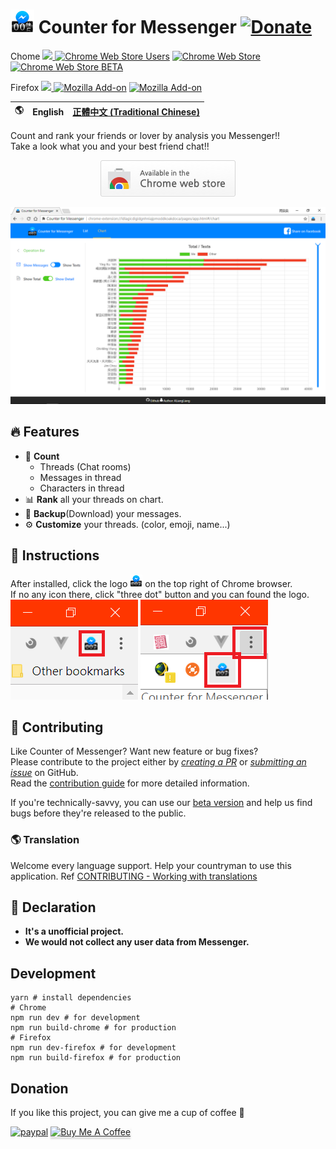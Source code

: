 # ![Logo](.github/assets/icon.png) Counter for Messenger  [![Donate](https://img.shields.io/badge/Donate-PayPal-green.svg)](https://www.paypal.me/ALiangLiang/5)

Chome
[<img src="https://img.shields.io/chrome-web-store/v/ldlagicdigidgnhniajpmoddkoakdoca.svg?label=Chrome%20Web%20Store"> ](https://chrome.google.com/webstore/detail/ldlagicdigidgnhniajpmoddkoakdoca)
[![Chrome Web Store Users](https://img.shields.io/chrome-web-store/users/ldlagicdigidgnhniajpmoddkoakdoca.svg?label=Users)](https://chrome.google.com/webstore/detail/ldlagicdigidgnhniajpmoddkoakdoca)
[![Chrome Web Store](https://img.shields.io/chrome-web-store/rating/ldlagicdigidgnhniajpmoddkoakdoca.svg?label=Rating&colorB=dfb317)](https://chrome.google.com/webstore/detail/ldlagicdigidgnhniajpmoddkoakdoca)
[![Chrome Web Store BETA](https://img.shields.io/chrome-web-store/v/flkejcheidpcclcdokndihmnlejfabil.svg?label=Beta)](https://chrome.google.com/webstore/detail/flkejcheidpcclcdokndihmnlejfabil)

Firefox
[<img src="https://img.shields.io/amo/v/counter-for-messenger.svg?label=Mozilla%20Add-on"> ](https://addons.mozilla.org/firefox/addon/counter-for-messenger/)
[![Mozilla Add-on](https://img.shields.io/amo/users/counter-for-messenger.svg)](https://addons.mozilla.org/firefox/addon/counter-for-messenger/)
[![Mozilla Add-on](https://img.shields.io/amo/rating/counter-for-messenger.svg)](https://addons.mozilla.org/firefox/addon/counter-for-messenger/)

🌎 | English | [正體中文 (Traditional Chinese)](README-zh-TW.md)
--- | ------ | -------------

Count and rank your friends or lover by analysis you Messenger!!  
Take a look what you and your best friend chat!!

<p align="center">
  <a href="https://chrome.google.com/webstore/detail/ldlagicdigidgnhniajpmoddkoakdoca">
    <img src=".github/assets/tryitnowbutton_small.png" alt="Install from Chrome Web Store" />
  </a>
</p>

<p align="center">
  <img src=".github/assets/screenshot2.png" alt="DEMO" />
</p>

## 🔥 Features

- 💬 **Count**
  - Threads (Chat rooms)
  - Messages in thread
  - Characters in thread
- 📊 **Rank** all your threads on chart.
- 💾 **Backup**(Download) your messages.
- ⚙️ **Customize** your threads. (color, emoji, name...)

## 📄 Instructions
After installed, click the logo <img width="20" alt="Logo" src=".github/assets/icon.png"> on the top right of Chrome browser.  
If no any icon there, click "three dot" button and you can found the logo.  
![click logo](.github/assets/click_icon1.png)
![click hidden logo](.github/assets/click_icon2.png)

## 🔧 Contributing

Like Counter of Messenger? Want new feature or bug fixes?  
Please contribute to the project either by [_creating a PR_](https://github.com/ALiangLiang/Counter-for-Messenger/compare) or [_submitting an issue_](https://github.com/ALiangLiang/Counter-for-Messenger/issues/new) on GitHub.  
Read the [contribution guide](.github/CONTRIBUTING.md) for more detailed information.

If you're technically-savvy, you can use our [beta version](https://chrome.google.com/webstore/detail/flkejcheidpcclcdokndihmnlejfabil) and help us find bugs before they're released to the public.

### 🌎 Translation

Welcome every language support. Help your countryman to use this application. Ref [CONTRIBUTING - Working with translations](.github/CONTRIBUTING.md#working-with-translations)

## 📣 Declaration

- **It's a unofficial project.**
- **We would not collect any user data from Messenger.**

## Development

```
yarn # install dependencies
# Chrome
npm run dev # for development
npm run build-chrome # for production
# Firefox
npm run dev-firefox # for development
npm run build-firefox # for production
```

## Donation

If you like this project, you can give me a cup of coffee 🙂

[![paypal](https://www.paypalobjects.com/en_US/i/btn/btn_donateCC_LG.gif)](https://www.paypal.me/ALiangLiang/5)
<a href="https://www.buymeacoffee.com/ALiangLiang" target="_blank"><img src="https://www.buymeacoffee.com/assets/img/custom_images/orange_img.png" alt="Buy Me A Coffee" style="height: 41px !important;width: 174px !important;box-shadow: 0px 3px 2px 0px rgba(190, 190, 190, 0.5) !important;-webkit-box-shadow: 0px 3px 2px 0px rgba(190, 190, 190, 0.5) !important;" ></a>
